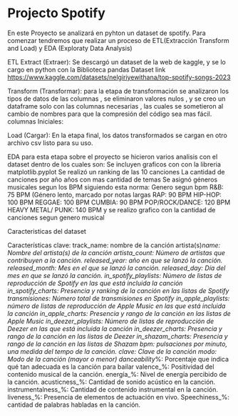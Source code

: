 # Projecto Spotify

En este Proyecto se analizará en pyhton un dataset de spotify.
Para comenzar tendremos  que realizar un proceso de ETL(Extracción Transform and Load)  y EDA (Exploraty Data Analysis)

ETL
Extract (Extraer): Se descargó un dataset de la web de kaggle, y se lo cargo  en python con la Biblioteca pandas
Dataset link
https://www.kaggle.com/datasets/nelgiriyewithana/top-spotify-songs-2023

Transform (Transformar): para la etapa de transformación se analizaron los tipos de datos de las columnas , se eliminaron valores nulos , y se creo un dataframe solo con las columnas necesarias , las cuales se sometieron al cambio de nombres para que la compresión del código sea mas fácil.
columnas Iniciales:


Load (Cargar): En la etapa final, los datos transformados se cargan en otro archivo csv listo para su uso.

EDA
para esta etapa sobre el proyecto se hicieron varios analisis con el dataset dentro de los cuales son:
Se incluyen graficos con con la libreria matplotlib.pyplot
Se realizó un ranking de las 10 canciones
La cantidad de canciones por año
años con mas cantidad de temas
Se asignó géneros musicales segun los BPM siguiendo esta norma:
Genero segun bpm
R&B: 75 BPM (Género lento, marcado por notas largas
RAP: 90 BPM
HIP-HOP: 100 BPM
REGGAE: 100 BPM
CUMBIA: 90 BPM
POP/ROCK/DANCE: 120 BPM
HEAVY METAL/ PUNK: 140 BPM
y se realizo grafico con la cantidad de canciones segun genero musical 


Caracteristicas del dataset

Características clave:
track_name: nombre de la canción
artista(s)_name: Nombre del artista(s) de la canción
artista_count: Número de artistas que contribuyen a la canción.
released_year: año en que se lanzó la canción.
released_month: Mes en el que se lanzó la canción.
released_day: Día del mes en que se lanzó la canción.
in_spotify_playlists: Número de listas de reproducción de Spotify en las que está incluida la canción
in_spotify_charts: Presencia y ranking de la canción en las listas de Spotify
transmisiones: Número total de transmisiones en Spotify
in_apple_playlists: número de listas de reproducción de Apple Music en las que está incluida la canción
in_apple_charts: Presencia y rango de la canción en las listas de Apple Music
in_deezer_playlists: Número de listas de reproducción de Deezer en las que está incluida la canción
in_deezer_charts: Presencia y rango de la canción en las listas de Deezer
in_shazam_charts: Presencia y rango de la canción en las listas de Shazam
bpm: pulsaciones por minuto, una medida del tempo de la canción.
clave: Clave de la canción
modo: Modo de la canción (mayor o menor)
danceability_%: Porcentaje que indica qué tan adecuada es la canción para bailar
valence_%: Positividad del contenido musical de la canción.
energía_%: Nivel de energía percibido de la canción.
acusticness_%: Cantidad de sonido acústico en la canción.
instrumentalness_%: Cantidad de contenido instrumental en la canción.
liveness_%: Presencia de elementos de actuación en vivo.
Speechiness_%: cantidad de palabras habladas en la canción.
